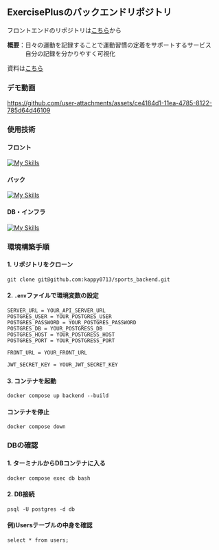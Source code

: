 ## ExercisePlusのバックエンドリポジトリ

フロントエンドのリポジトリは[こちら](https://github.com/kappy0713/sports_frontend)から

**概要**：日々の運動を記録することで運動習慣の定着をサポートするサービス<br/>　　　自分の記録を分かりやすく可視化

資料は[こちら](https://github.com/kappy0713/sports_backend/blob/main/exerciseplus.pdf)

### デモ動画
https://github.com/user-attachments/assets/ce4184d1-11ea-4785-8122-785d64d46109


### 使用技術
#### フロント
[![My Skills](https://skillicons.dev/icons?i=ts,nextjs,react)](https://skillicons.dev)

#### バック
[![My Skills](https://skillicons.dev/icons?i=go)](https://skillicons.dev)

#### DB・インフラ
[![My Skills](https://skillicons.dev/icons?i=postgres,docker)](https://skillicons.dev)


### 環境構築手順
#### 1. リポジトリをクローン
```
git clone git@github.com:kappy0713/sports_backend.git
```
#### 2.  `.env`ファイルで環境変数の設定
```env
SERVER_URL = YOUR_API_SERVER_URL
POSTGRES_USER = YOUR_POSTGRES_USER
POSTGRES_PASSWORD = YOUR_POSTGRES_PASSWORD
POSTGRES_DB = YOUR_POSTGRESS_DB
POSTGRES_HOST = YOUR_POSTGRESS_HOST
POSTGRES_PORT = YOUR_POSTGRESS_PORT

FRONT_URL = YOUR_FRONT_URL

JWT_SECRET_KEY = YOUR_JWT_SECRET_KEY
```
#### 3. コンテナを起動
```
docker compose up backend --build
```
#### コンテナを停止
```
docker compose down
```
### DBの確認
#### 1. ターミナルからDBコンテナに入る
```
docker compose exec db bash
```
#### 2. DB接続
```
psql -U postgres -d db
```
#### 例)Usersテーブルの中身を確認
```
select * from users;
```
